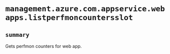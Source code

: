 # `management.azure.com.appservice.webapps.listperfmoncountersslot`

## `summary`
Gets perfmon counters for web app.


